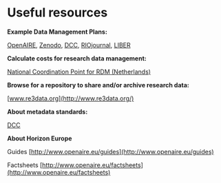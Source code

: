 # Useful resources

**Example Data Management Plans:**

[OpenAIRE](https://phaidra.univie.ac.at/search), [Zenodo](https://zenodo.org/search?page=1\&size=20\&q=DMP), [DCC](http://www.dcc.ac.uk/resources/data-management-plans/guidance-examples), [RIOjournal](https://riojournal.com/browse\_journal\_articles.php?form\_name=filter\_articles\&selfurl=\&backurl=\&sortby=0\&journal\_id=17\&search\_hidden=\&search\_in\_=0\&search\_in\_hidden=\&alerts\_subject\_cats=\&alerts\_sdg\_cats=\&from\_date=\&to\_date=\&section\_type%5b%5d=231\&funding\_agency=), [LIBER](https://libereurope.eu/dmpcatalogue/)

**Calculate costs for research data management:**

[National Coordination Point for RDM (Netherlands)](https://www.lcrdm.nl/files/lcrdm/2020-04/RDM%20and%20Costs\_v20160218\_EN.pdf)

**Browse for a repository to share and/or archive research data:**

[www.re3data.org](http://www.re3data.org/)

**About metadata standards:**

[DCC](http://www.dcc.ac.uk/resources/metadata-standards)

**About Horizon Europe**

Guides [http://www.openaire.eu/guides](http://www.openaire.eu/guides)

Factsheets [http://www.openaire.eu/factsheets](http://www.openaire.eu/factsheets)
